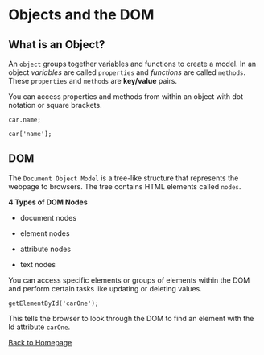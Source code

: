 # Objects and the DOM
## What is an Object?
An `object` groups together variables and functions to create a model. In an object *variables* are called `properties` and *functions* are called `methods`. These `properties` and `methods` are **key/value** pairs. 

You can access properties and methods from within an object with dot notation or square brackets. 

```
car.name;
```
```
car['name'];
```
## DOM
The `Document Object Model` is a tree-like structure that represents the webpage to browsers. The tree contains HTML elements called `nodes`.

**4 Types of DOM Nodes** 

* document nodes

* element nodes

* attribute nodes

* text nodes

You can access specific elements or groups of elements within the DOM and perform certain tasks like updating or deleting values. 

```
getElementById('carOne');
```
This tells the browser to look through the DOM to find an element with the Id attribute `carOne`. 


[Back to Homepage](README.md)